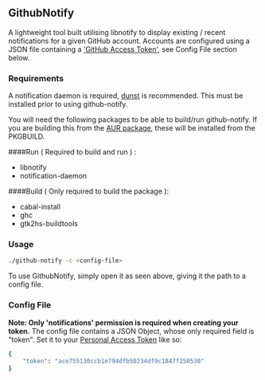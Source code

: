 ## GithubNotify
A lightweight tool built utilising libnotify to display existing / recent notifications for a given GitHub account. Accounts are configured using a JSON file containing a ['GitHub Access Token'](https://github.com/settings/tokens), see Config File section below.

### Requirements
A notification daemon is required, [dunst](https://www.archlinux.org/packages/?name=dunst) is recommended. This must be installed prior to using github-notify.

You will need the following packages to be able to build/run github-notify. If you are building this from the [AUR package](https://aur.archlinux.org/packages/github-notify/), these will be installed from the PKGBUILD.

####Run ( Required to build and run ) :
* libnotify
* notification-daemon

####Build ( Only required to build the package ):
* cabal-install
* ghc
* gtk2hs-buildtools

### Usage
```bash
./github-notify -c <config-file>
```

To use GithubNotify, simply open it as seen above, giving it the path to a config
file.

### Config File
**Note: Only 'notifications' permission is required when creating your token.**
The config file contains a JSON Object, whose only required field is "token".
Set it to your [Personal Access Token](https://github.com/settings/tokens) like so:
```bash
{
	"token": "ace755130ccb1e794dfb50234df9c1847f250530"
}
```
